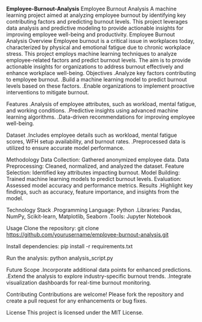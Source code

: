 **Employee-Burnout-Analysis** 
Employee Burnout Analysis A machine learning project aimed at analyzing employee burnout by identifying key contributing factors and predicting burnout levels. This project leverages data analysis and predictive modeling to provide actionable insights for improving employee well-being and productivity.
Employee Burnout Analysis
Overview
Employee burnout is a critical issue in workplaces today, characterized by physical and emotional fatigue due to chronic workplace stress. This project employs machine learning techniques to analyze employee-related factors and predict burnout levels. The aim is to provide actionable insights for organizations to address burnout effectively and enhance workplace well-being.
Objectives
.Analyze key factors contributing to employee burnout. .Build a machine learning model to predict burnout levels based on these factors. .Enable organizations to implement proactive interventions to mitigate burnout.

Features
.Analysis of employee attributes, such as workload, mental fatigue, and working conditions. .Predictive insights using advanced machine learning algorithms. .Data-driven recommendations for improving employee well-being.

Dataset
.Includes employee details such as workload, mental fatigue scores, WFH setup availability, and burnout rates. .Preprocessed data is utilized to ensure accurate model performance.

Methodology
Data Collection: Gathered anonymized employee data.
Data Preprocessing: Cleaned, normalized, and analyzed the dataset.
Feature Selection: Identified key attributes impacting burnout.
Model Building: Trained machine learning models to predict burnout levels.
Evaluation: Assessed model accuracy and performance metrics.
Results
.Highlight key findings, such as accuracy, feature importance, and insights from the model.

Technology Stack
.Programming Language: Python .Libraries: Pandas, NumPy, Scikit-learn, Matplotlib, Seaborn .Tools: Jupyter Notebook

Usage
Clone the repository: git clone https://github.com/yourusername/employee-burnout-analysis.git

Install dependencies: pip install -r requirements.txt

Run the analysis: python analysis_script.py

Future Scope
.Incorporate additional data points for enhanced predictions. .Extend the analysis to explore industry-specific burnout trends. .Integrate visualization dashboards for real-time burnout monitoring.

Contributing
Contributions are welcome! Please fork the repository and create a pull request for any enhancements or bug fixes.

License
This project is licensed under the MIT License.
